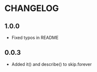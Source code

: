 # CHANGELOG

## 1.0.0

* Fixed typos in README

## 0.0.3

* Added it() and describe() to skip.forever
